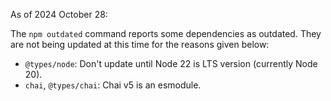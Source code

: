 As of 2024 October 28:

The `npm outdated` command reports some dependencies as outdated. They are not being updated at this time for the reasons given below:

- `@types/node`: Don't update until Node 22 is LTS version (currently Node 20).
- `chai`, `@types/chai`: Chai v5 is an esmodule.
